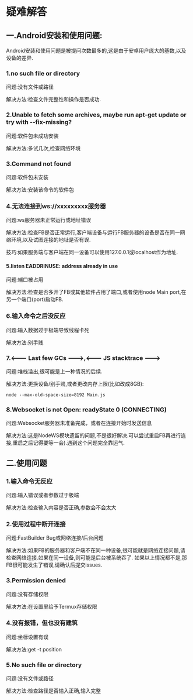 # 疑难解答

## 一.Android安装和使用问题:

Android安装和使用问题是被提问次数最多的,这是由于安卓用户庞大的基数,以及设备的差异.

### 1.no such file or directory

问题:没有文件或路径

解决方法:检查文件完整性和操作是否成功.

### 2.Unable to fetch some archives, maybe run apt-get update or try with --fix-missing?

问题:软件包未成功安装

解决方法:多试几次,检查网络环境

### 3.Command not found

问题:软件包未安装

解决方法:安装该命令的软件包

### 4.无法连接到ws://xxxxxxxxx服务器

问题:ws服务器未正常运行或地址错误

解决方法:检查FB是否正常运行,客户端设备与运行FB服务器的设备是否在同一网络环境,以及试图连接的地址是否有误.

技巧:如果服务端与客户端在同一设备可以使用127.0.0.1或localhost作为地址.

#### 5.listen EADDRINUSE: address already in use

问题:端口被占用

解决方法:检查是否多开了FB或其他软件占用了端口,或者使用node Main port,在另一个端口(port)启动FB.

### 6.输入命令之后没反应

问题:输入数据过于极端导致线程卡死

解决方法:别手贱

### 7.<--- Last few GCs --->,<--- JS stacktrace --->

问题:堆栈溢出,很可能是上一种情况的后续.

解决方法:更换设备/别手贱,或者更改内存上限(比如改成8GB):

`node --max-old-space-size=8192 Main.js`

### 8.Websocket is not Open: readyState 0 (CONNECTING)
问题:Websocket服务器未准备完成，或者在连接开始时发送信息

解决方法:这是NodeWS模块遗留的问题,不是很好解决.可以尝试重启FB再进行连接,重启之后记得要等一会).遇到这个问题完全靠运气.


## 二.使用问题

### 1.输入命令无反应

问题:输入错误或者参数过于极端

解决方法:检查输入内容是否正确,参数会不会太大

### 2.使用过程中断开连接

问题:FastBuilder Bug或网络连接/后台问题

解决方法:如果FB的服务器和客户端不在同一种设备,很可能就是网络连接问题,请检查网络连接.如果在同一设备,则可能是后台被系统吞了.
如果以上情况都不是,那FB很可能发生了错误,请确认后提交issues.

### 3.Permission denied
问题:没有存储权限

解决方法:在设置里给予Termux存储权限

### 4.没有报错，但也没有建筑
问题:坐标设置有误

解决方法:get -t position

### 5.No such file or directory
问题:没有文件或路径

解决方法:检查路径是否输入正确,输入完整
